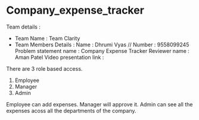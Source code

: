 # Company_expense_tracker

Team details :
- Team Name : Team Clarity
- Team Members Details : Name : Dhrumi Vyas // Number : 9558099245
Problem statement name : Company Expense Tracker
Reviewer name : Aman Patel
Video presentation link : 

There are 3 role based access.
1. Employee
2. Manager
3. Admin

Employee can add expenses.
Manager will approve it.
Admin can see all the expenses acoss all the departments of the company.

